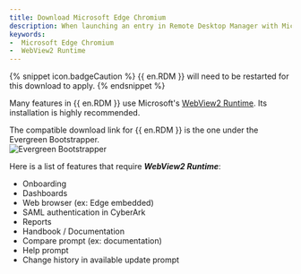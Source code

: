 ```yaml
---
title: Download Microsoft Edge Chromium
description: When launching an entry in Remote Desktop Manager with Microsoft Edge Chromium it might require you to download the WebView2 Runtime from Microsoft.
keywords: 
-  Microsoft Edge Chromium
-  WebView2 Runtime 
---
```


{% snippet icon.badgeCaution %}
{{ en.RDM }} will need to be restarted for this download to apply.
{% endsnippet %}

Many features in {{ en.RDM }} use Microsoft's [WebView2 Runtime](https://developer.microsoft.com/en-us/microsoft-edge/webview2/#download-section). Its installation is highly recommended.

The compatible download link for {{ en.RDM }} is the one under the Evergreen Bootstrapper.  
![Evergreen Bootstrapper](https://webdevolutions.blob.core.windows.net/docs/en/kb/KB6021.png)  

Here is a list of features that require ***WebView2 Runtime***:

* Onboarding  
* Dashboards  
* Web browser (ex: Edge embedded)  
* SAML authentication in CyberArk  
* Reports  
* Handbook / Documentation  
* Compare prompt (ex: documentation)  
* Help prompt  
* Change history in available update prompt  

